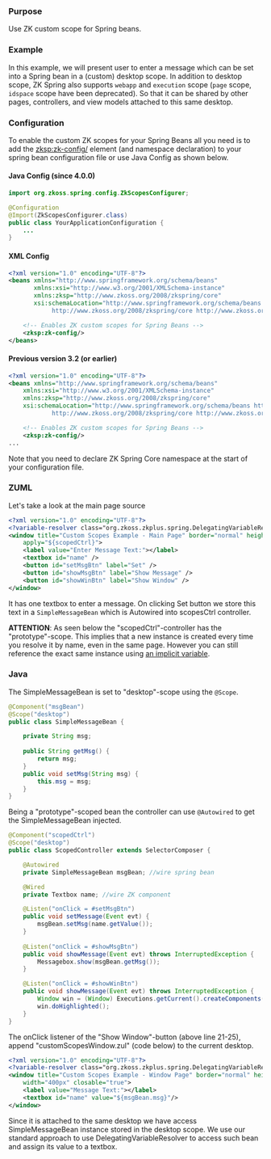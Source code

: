 ### Purpose

Use ZK custom scope for Spring beans.

### Example

In this example, we will present user to enter a message which can be
set into a Spring bean in a (custom) desktop scope. In addition to
desktop scope, ZK Spring also supports `webapp` and `execution` scope
(`page` scope, `idspace` scope have been deprecated). So that it can be
shared by other pages, controllers, and view models attached to this
same desktop.

### Configuration

To enable the custom ZK scopes for your Spring Beans all you need is to
add the <zksp:zk-config/> element (and namespace declaration) to your
spring bean configuration file or use Java Config as shown below.

#### Java Config (since 4.0.0)

```java
import org.zkoss.spring.config.ZkScopesConfigurer;

@Configuration
@Import(ZkScopesConfigurer.class)
public class YourApplicationConfiguration {
    ...
}
```

#### XML Config

```xml
<?xml version="1.0" encoding="UTF-8"?>
<beans xmlns="http://www.springframework.org/schema/beans"
       xmlns:xsi="http://www.w3.org/2001/XMLSchema-instance"
       xmlns:zksp="http://www.zkoss.org/2008/zkspring/core"
       xsi:schemaLocation="http://www.springframework.org/schema/beans http://www.springframework.org/schema/beans/spring-beans-3.0.xsd
            http://www.zkoss.org/2008/zkspring/core http://www.zkoss.org/2008/zkspring/core/zkspring-core-4.0.xsd">

    <!-- Enables ZK custom scopes for Spring Beans -->
    <zksp:zk-config/>
</beans>
```

#### Previous version 3.2 (or earlier)

```xml
<?xml version="1.0" encoding="UTF-8"?>
<beans xmlns="http://www.springframework.org/schema/beans"
    xmlns:xsi="http://www.w3.org/2001/XMLSchema-instance"
    xmlns:zksp="http://www.zkoss.org/2008/zkspring/core"
    xsi:schemaLocation="http://www.springframework.org/schema/beans http://www.springframework.org/schema/beans/spring-beans-3.0.xsd
            http://www.zkoss.org/2008/zkspring/core http://www.zkoss.org/2008/zkspring/core/zkspring-core.xsd">

    <!-- Enables ZK custom scopes for Spring Beans -->
    <zksp:zk-config/>
...
```

Note that you need to declare ZK Spring Core namespace at the start of
your configuration file.

### ZUML

Let's take a look at the main page source

```xml
<?xml version="1.0" encoding="UTF-8"?>
<?variable-resolver class="org.zkoss.zkplus.spring.DelegatingVariableResolver"?>
<window title="Custom Scopes Example - Main Page" border="normal" height="100px" width="400px" 
    apply="${scopedCtrl}">
    <label value="Enter Message Text:"></label>
    <textbox id="name" />
    <button id="setMsgBtn" label="Set" />
    <button id="showMsgBtn" label="Show Message" />
    <button id="showWinBtn" label="Show Window" />
</window>
```

It has one textbox to enter a message. On clicking Set button we store
this text in a `SimpleMessageBean` which is Autowired into scopesCtrl
controller.

**ATTENTION**: As seen below the "scopedCtrl"-controller has the
"prototype"-scope. This implies that a new instance is created every
time you resolve it by name, even in the same page. However you can
still reference the exact same instance using [ an implicit variable]({{site.baseurl}}/zk_dev_ref/mvc/controller/composer#Retrieve_Composer_in_EL_Expressions).

### Java

The SimpleMessageBean is set to "desktop"-scope using the `@Scope`.

```java
@Component("msgBean")
@Scope("desktop")
public class SimpleMessageBean {

    private String msg;
    
    public String getMsg() {
        return msg;
    }
    public void setMsg(String msg) {
        this.msg = msg;
    }
}
```

Being a "prototype"-scoped bean the controller can use `@Autowired` to
get the SimpleMessageBean injected.

```java
@Component("scopedCtrl")
@Scope("desktop")
public class ScopedController extends SelectorComposer {

    @Autowired
    private SimpleMessageBean msgBean; //wire spring bean

    @Wired
    private Textbox name; //wire ZK component

    @Listen("onClick = #setMsgBtn")
    public void setMessage(Event evt) {
        msgBean.setMsg(name.getValue());
    }
    
    @Listen("onClick = #showMsgBtn")
    public void showMessage(Event evt) throws InterruptedException {
        Messagebox.show(msgBean.getMsg());
    }

    @Listen("onClick = #showWinBtn")
    public void showMessage(Event evt) throws InterruptedException {
        Window win = (Window) Executions.getCurrent().createComponents("customScopesWindow.zul", null, null);
        win.doHighlighted();
    }
}
```

The onClick listener of the "Show Window"-button (above line 21-25),
append "customScopesWindow.zul" (code below) to the current desktop.

```xml
<?xml version="1.0" encoding="UTF-8"?>
<?variable-resolver class="org.zkoss.zkplus.spring.DelegatingVariableResolver"?>
<window title="Custom Scopes Example - Window Page" border="normal" height="100px"
    width="400px" closable="true">
    <label value="Message Text:"></label>
    <textbox id="name" value="${msgBean.msg}"/>
</window>
```

Since it is attached to the same desktop we have access
SimpleMessageBean instance stored in the desktop scope. We use our
standard approach to use DelegatingVariableResolver to access such bean
and assign its value to a textbox.
